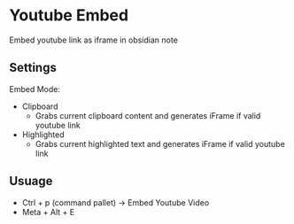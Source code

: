 # Youtube Embed

Embed youtube link as iframe in obsidian note

## Settings
Embed Mode:
- Clipboard
  - Grabs current clipboard content and generates iFrame if valid youtube link
- Highlighted
  - Grabs current highlighted text and generates iFrame if valid youtube link


## Usuage
- Ctrl + p (command pallet) -> Embed Youtube Video
- Meta + Alt + E
